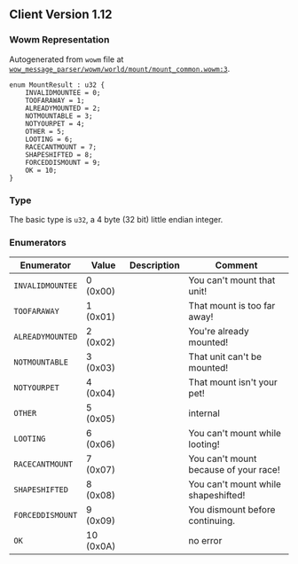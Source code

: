 ## Client Version 1.12

### Wowm Representation

Autogenerated from `wowm` file at [`wow_message_parser/wowm/world/mount/mount_common.wowm:3`](https://github.com/gtker/wow_messages/tree/main/wow_message_parser/wowm/world/mount/mount_common.wowm#L3).
```rust,ignore
enum MountResult : u32 {
    INVALIDMOUNTEE = 0;
    TOOFARAWAY = 1;
    ALREADYMOUNTED = 2;
    NOTMOUNTABLE = 3;
    NOTYOURPET = 4;
    OTHER = 5;
    LOOTING = 6;
    RACECANTMOUNT = 7;
    SHAPESHIFTED = 8;
    FORCEDDISMOUNT = 9;
    OK = 10;
}
```
### Type
The basic type is `u32`, a 4 byte (32 bit) little endian integer.
### Enumerators
| Enumerator | Value  | Description | Comment |
| --------- | -------- | ----------- | ------- |
| `INVALIDMOUNTEE` | 0 (0x00) |  | You can't mount that unit! |
| `TOOFARAWAY` | 1 (0x01) |  | That mount is too far away! |
| `ALREADYMOUNTED` | 2 (0x02) |  | You're already mounted! |
| `NOTMOUNTABLE` | 3 (0x03) |  | That unit can't be mounted! |
| `NOTYOURPET` | 4 (0x04) |  | That mount isn't your pet! |
| `OTHER` | 5 (0x05) |  | internal |
| `LOOTING` | 6 (0x06) |  | You can't mount while looting! |
| `RACECANTMOUNT` | 7 (0x07) |  | You can't mount because of your race! |
| `SHAPESHIFTED` | 8 (0x08) |  | You can't mount while shapeshifted! |
| `FORCEDDISMOUNT` | 9 (0x09) |  | You dismount before continuing. |
| `OK` | 10 (0x0A) |  | no error |
